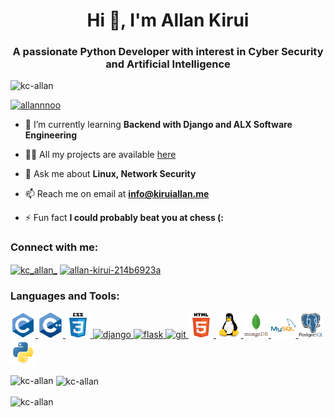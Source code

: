 <h1 align="center">Hi 👋, I'm Allan Kirui</h1>
<h3 align="center">A passionate Python Developer with interest in Cyber Security and Artificial Intelligence</h3>

<p align="left"> <img src="https://komarev.com/ghpvc/?username=kc-allan&label=Profile%20views&color=0e75b6&style=flat" alt="kc-allan" /> </p>

<p align="left"> <a href="https://twitter.com/allannnoo" target="blank"><img src="https://img.shields.io/twitter/follow/allannnoo?logo=twitter&style=for-the-badge" alt="allannnoo" /></a> </p>

- 🌱 I’m currently learning **Backend with Django and ALX Software Engineering**

- 👨‍💻 All my projects are available [here](github.com/kc-allan/repositories)

- 💬 Ask me about **Linux, Network Security**

- 📫 Reach me on email at **info@kiruiallan.me**

- ⚡ Fun fact **I could probably beat you at chess (:**

<h3 align="left">Connect with me:</h3>
<p align="left">
<a href="https://twitter.com/allannnoo" target="blank"><img align="center" src="https://raw.githubusercontent.com/rahuldkjain/github-profile-readme-generator/master/src/images/icons/Social/twitter.svg" alt="kc_allan_" height="30" width="40" /></a>
<a href="https://linkedin.com/in/allan-kirui-214b6923a" target="blank"><img align="center" src="https://raw.githubusercontent.com/rahuldkjain/github-profile-readme-generator/master/src/images/icons/Social/linked-in-alt.svg" alt="allan-kirui-214b6923a" height="30" width="40" /></a>
</p>

<h3 align="left">Languages and Tools:</h3>
<p align="left"> <a href="https://www.cprogramming.com/" target="_blank" rel="noreferrer"> <img src="https://raw.githubusercontent.com/devicons/devicon/master/icons/c/c-original.svg" alt="c" width="40" height="40"/> </a> <a href="https://www.w3schools.com/cpp/" target="_blank" rel="noreferrer"> <img src="https://raw.githubusercontent.com/devicons/devicon/master/icons/cplusplus/cplusplus-original.svg" alt="cplusplus" width="40" height="40"/> </a> <a href="https://www.w3schools.com/css/" target="_blank" rel="noreferrer"> <img src="https://raw.githubusercontent.com/devicons/devicon/master/icons/css3/css3-original-wordmark.svg" alt="css3" width="40" height="40"/> </a> <a href="https://www.djangoproject.com/" target="_blank" rel="noreferrer"> <img src="https://cdn.worldvectorlogo.com/logos/django.svg" alt="django" width="40" height="40"/> </a> <a href="https://flask.palletsprojects.com/" target="_blank" rel="noreferrer"> <img src="https://www.vectorlogo.zone/logos/pocoo_flask/pocoo_flask-icon.svg" alt="flask" width="40" height="40"/> </a> <a href="https://git-scm.com/" target="_blank" rel="noreferrer"> <img src="https://www.vectorlogo.zone/logos/git-scm/git-scm-icon.svg" alt="git" width="40" height="40"/> </a> <a href="https://www.w3.org/html/" target="_blank" rel="noreferrer"> <img src="https://raw.githubusercontent.com/devicons/devicon/master/icons/html5/html5-original-wordmark.svg" alt="html5" width="40" height="40"/> </a> <a href="https://www.linux.org/" target="_blank" rel="noreferrer"> <img src="https://raw.githubusercontent.com/devicons/devicon/master/icons/linux/linux-original.svg" alt="linux" width="40" height="40"/> </a> <a href="https://www.mongodb.com/" target="_blank" rel="noreferrer"> <img src="https://raw.githubusercontent.com/devicons/devicon/master/icons/mongodb/mongodb-original-wordmark.svg" alt="mongodb" width="40" height="40"/> </a> <a href="https://www.mysql.com/" target="_blank" rel="noreferrer"> <img src="https://raw.githubusercontent.com/devicons/devicon/master/icons/mysql/mysql-original-wordmark.svg" alt="mysql" width="40" height="40"/> </a> <a href="https://www.postgresql.org" target="_blank" rel="noreferrer"> <img src="https://raw.githubusercontent.com/devicons/devicon/master/icons/postgresql/postgresql-original-wordmark.svg" alt="postgresql" width="40" height="40"/> </a> <a href="https://www.python.org" target="_blank" rel="noreferrer"> <img src="https://raw.githubusercontent.com/devicons/devicon/master/icons/python/python-original.svg" alt="python" width="40" height="40"/> </a> </p>

<p><img align="left" src="https://github-readme-stats.vercel.app/api/top-langs?username=kc-allan&show_icons=true&locale=en&layout=compact" alt="kc-allan" /></p>

<p>&nbsp;<img align="center" src="https://github-readme-stats.vercel.app/api?username=kc-allan&show_icons=true&locale=en" alt="kc-allan" /></p>

<p><img align="center" src="https://github-readme-streak-stats.herokuapp.com/?user=kc-allan&" alt="kc-allan" /></p>

